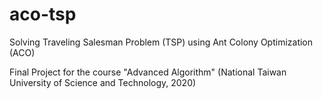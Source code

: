 # aco-tsp
Solving Traveling Salesman Problem (TSP) using Ant Colony Optimization (ACO)

Final Project for the course "Advanced Algorithm" (National Taiwan University of Science and Technology, 2020)
